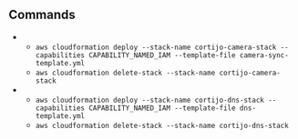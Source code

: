 ## Commands

-
    - ```aws cloudformation deploy --stack-name cortijo-camera-stack --capabilities CAPABILITY_NAMED_IAM --template-file camera-sync-template.yml```
    - ```aws cloudformation delete-stack --stack-name cortijo-camera-stack```
-
    - ```aws cloudformation deploy --stack-name cortijo-dns-stack --capabilities CAPABILITY_NAMED_IAM --template-file dns-template.yml```
    - ```aws cloudformation delete-stack --stack-name cortijo-dns-stack```